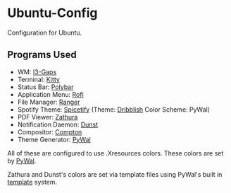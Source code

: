 # Ubuntu-Config
Configuration for Ubuntu.

## Programs Used
* WM: [I3-Gaps](https://github.com/Airblader/i3)
* Terminal: [Kitty](https://sw.kovidgoyal.net/kitty/)
* Status Bar: [Polybar](https://github.com/polybar/polybar)
* Application Menu: [Rofi](https://github.com/davatorium/rofi)
* File Manager: [Ranger](https://github.com/ranger/ranger)
* Spotify Theme: [Spicetify](https://github.com/khanhas/spicetify-cli)
(Theme: [Dribblish](https://github.com/morpheusthewhite/spicetify-themes/tree/master/Dribbblish)
Color Scheme: PyWal)
* PDF Viewer: [Zathura](https://github.com/pwmt/zathura)
* Notification Daemon: [Dunst](https://github.com/dunst-project/dunst)
* Compositor: [Compton](https://github.com/chjj/compton)
* Theme Generator: [PyWal](https://github.com/dylanaraps/pywal)

All of these are configured to use .Xresources colors.
These colors are set by [PyWal](https://github.com/dylanaraps/pywal).

Zathura and Dunst's colors are set via template files using PyWal's 
built in [template](https://github.com/dylanaraps/pywal/wiki/User-Template-Files) system.
